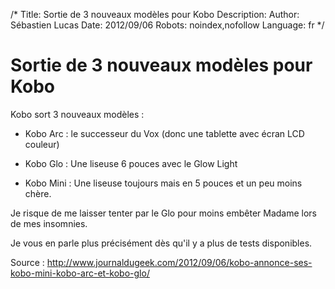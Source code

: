 /*
Title: Sortie de 3 nouveaux modèles pour Kobo
Description: 
Author: Sébastien Lucas
Date: 2012/09/06
Robots: noindex,nofollow
Language: fr
*/
# Sortie de 3 nouveaux modèles pour Kobo

Kobo sort 3 nouveaux modèles : 

*	Kobo Arc : le successeur du Vox (donc une tablette avec écran LCD couleur)

*	Kobo Glo : Une liseuse 6 pouces avec le Glow Light

*	Kobo Mini : Une liseuse toujours mais en 5 pouces et un peu moins chère.

Je risque de me laisser tenter par le Glo pour moins embêter Madame lors de mes insomnies.

Je vous en parle plus précisément dès qu'il y a plus de tests disponibles.

Source : http://www.journaldugeek.com/2012/09/06/kobo-annonce-ses-kobo-mini-kobo-arc-et-kobo-glo/
